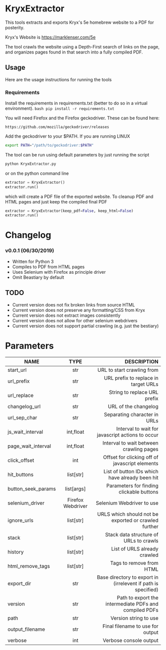 # KryxExtractor

This tools extracts and exports Kryx's 5e homebrew website to a PDF for posterity.

Kryx's Website is https://marklenser.com/5e

The tool crawls the website using a Depth-First search of links on the page, and 
organizes pages found in that search into a fully compiled PDF.

## Usage

Here are the usage instructions for running the tools

### Requirements

Install the requirements in requirements.txt (better to do so in a virtual environment).
    ```bash
    pip install -r requirements.txt
    ```

You will need Firefox and the Firefox geckodriver. These can be found here:

    https://github.com/mozilla/geckodriver/releases

Add the geckodriver to your $PATH. If you are running LINUX
```bash
export PATH="/path/to/geckodriver:$PATH"
```

The tool can be run using default parameters by just running the script
```bash
python KryxExtractor.py
```
or on the python command line
```python
extractor = KryxExtractor()
extractor.run()
```

which will create a PDF file of the exported website.
To cleanup PDF and HTML pages and just keep the compiled final PDF 
```python
extractor = KryxExtractor(keep_pdf=False, keep_html=False)
extractor.run()
```

# Changelog

### v0.0.1 (06/30/2019)
* Written for Python 3
* Compiles to PDF from HTML pages
* Uses Selenium with Firefox as principle driver
* Omit Beastiary by default

## TODO
* Current version does not fix broken links from source HTML
* Current version does not preserve any formatting/CSS from Kryx
* Current version does not extract images consistently
* Current version does not allow for other selenium webdrivers
* Current version does not support partial crawling (e.g. just the bestiary)

# Parameters

| **NAME**            |   **TYPE**        |   **DESCRIPTION** |
| -------------------- |:-----------------------:| -------------------:|
| start_url           |   str                 |   URL to start crawling from |
| url_prefix          |   str                 |   URL prefix to replace in target URLs |
| url_replace         |   str                 |   String to replace URL prefix |
| changelog_url       |   str                 |   URL of the changelog |
| url_sep_char        |   str                 |   Separating character in URLs |
| js_wait_interval    |   int,float           |   Interval to wait for javascript actions to occur |
| page_wait_interval  |   int,float           |   Interval to wait between crawling pages |
| click_offset        |   int                 |   Offset for clicking off of javascript elements |
| hit_buttons         |   list[str]           |   List of button IDs which have already been hit |
| button_seek_params  |   list[args]          |   Parameters for finding clickable buttons |
| selenium_driver     |   Firefox Webdriver   |   Selenium Webdriver to use |
| ignore_urls         |   list[str]           |   URLS which should not be exported or crawled further |
| stack               |   list[str]           |   Stack data structure of URLs to crawls |
| history             |   list[str]           |   List of URLS already crawled |
| html_remove_tags    |   list[str]           |   Tags to remove from HTML |
| export_dir          |   str                 |   Base directory to export in (irrelevent if path is specified) |
| version             |   str                 |   Path to export the intermediate PDFs and compiled PDFs |
| path                |   str                 |   Version string to use |
| output_filename     |   str                 |   Final filename to use for output |
| verbose             |   int               |   Verbose console output |
